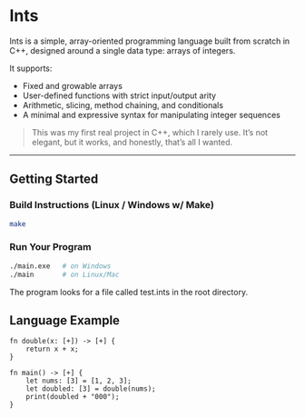 # Ints

Ints is a simple, array-oriented programming language built from scratch in C++, designed around a single data type: arrays of integers.

It supports:

- Fixed and growable arrays
- User-defined functions with strict input/output arity
- Arithmetic, slicing, method chaining, and conditionals
- A minimal and expressive syntax for manipulating integer sequences

> This was my first real project in C++, which I rarely use. It’s not elegant, but it works, and honestly, that’s all I wanted.

---

## Getting Started

### Build Instructions (Linux / Windows w/ Make)

```bash
make
```

### Run Your Program

```bash
./main.exe   # on Windows
./main       # on Linux/Mac
```

The program looks for a file called test.ints in the root directory.

## Language Example

```ints
fn double(x: [+]) -> [+] {
    return x + x;
}

fn main() -> [+] {
    let nums: [3] = [1, 2, 3];
    let doubled: [3] = double(nums);
    print(doubled + "000");
}

```
